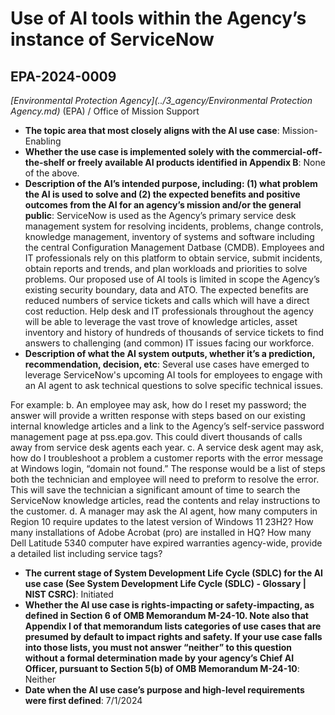 # Use of AI tools within the Agency’s instance of ServiceNow
## EPA-2024-0009
_[Environmental Protection Agency](../3_agency/Environmental Protection Agency.md)_ (EPA) / Office of Mission Support


+ **The topic area that most closely aligns with the AI use case**: Mission-Enabling
+ **Whether the use case is implemented solely with the commercial-off-the-shelf or freely available AI products identified in Appendix B**: None of the above.
+ **Description of the AI’s intended purpose, including: (1) what problem the AI is used to solve and (2) the expected benefits and positive outcomes from the AI for an agency’s mission and/or the general public**: ServiceNow is used as the Agency’s primary service desk management system for resolving incidents, problems, change controls, knowledge management, inventory of systems and software including the central Configuration Management Datbase (CMDB).  Employees and IT professionals rely on this platform to obtain service, submit incidents, obtain reports and trends, and plan workloads and priorities to solve problems.  Our proposed use of AI tools is limited in scope the Agency’s existing security boundary, data and ATO.  The expected benefits are reduced numbers of service tickets and calls which will have a direct cost reduction.  Help desk and IT professionals throughout the agency will be able to leverage the vast trove of knowledge articles, asset inventory and history of hundreds of thousands of service tickets to find answers to challenging (and common) IT issues facing our workforce.
+ **Description of what the AI system outputs, whether it’s a prediction, recommendation, decision, etc**: Several use cases have emerged to leverage ServiceNow's upcoming AI tools for employees to engage with an AI agent to ask technical questions to solve specific technical issues.  

For example:
b.	An employee may ask, how do I reset my password; the answer will provide a written response with steps based on our existing internal knowledge articles and a link to the Agency’s self-service password management page at pss.epa.gov.  This could divert thousands of calls away from service desk agents each year.
c.	A service desk agent may ask, how do I troubleshoot a problem a customer reports with the error message at Windows login, “domain not found.”  The response would be a list of steps both the technician and employee will need to preform to resolve the error.  This will save the technician a significant amount of time to search the ServiceNow knowledge articles, read the contents and relay instructions to the customer.
d.	A manager may ask the AI agent, how many computers in Region 10 require updates to the latest version of Windows 11 23H2?  How many installations of Adobe Acrobat (pro) are installed in HQ?  How many Dell Latitude 5340 computer have expired warranties agency-wide, provide a detailed list including service tags?
+ **The current stage of System Development Life Cycle (SDLC) for the AI use case (See System Development Life Cycle (SDLC) - Glossary | NIST CSRC)**: Initiated
+ **Whether the AI use case is rights-impacting or safety-impacting, as defined in Section 6 of OMB Memorandum M-24-10. Note also that Appendix I of that memorandum lists categories of use cases that are presumed by default to impact rights and safety. If your use case falls into those lists, you must not answer “neither” to this question without a formal determination made by your agency’s Chief AI Officer, pursuant to Section 5(b) of OMB Memorandum M-24-10**: Neither
+ **Date when the AI use case’s purpose and high-level requirements were first defined**: 7/1/2024